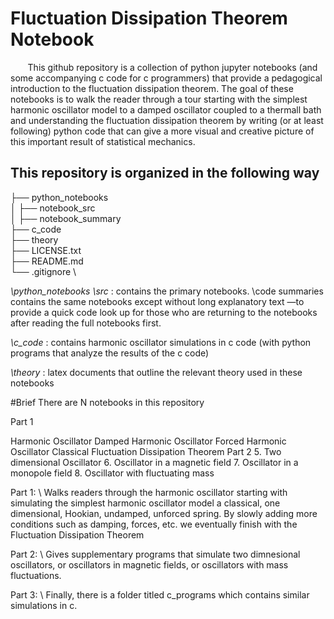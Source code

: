# **Fluctuation Dissipation Theorem Notebook**

&nbsp;&nbsp;&nbsp;&nbsp;&nbsp;&nbsp; This github repository is a collection of python jupyter notebooks (and some accompanying c code for c programmers) that provide a pedagogical introduction to the fluctuation dissipation theorem. The goal of these notebooks is to walk the reader through a tour starting with the simplest harmonic oscillator model to a damped oscillator coupled to a thermall bath and understanding the fluctuation dissipation theorem by writing (or at least following) python code that can give a more visual and creative picture of this important result of statistical mechanics.

## **This repository is organized in the following way**

├── python_notebooks \
│   ├── notebook_src \
│   ├── notebook_summary \
├── c_code \
├── theory \
├── LICENSE.txt \
├── README.md \
└── .gitignore \

*\python_notebooks \src* : contains the primary notebooks. \code summaries contains the same notebooks except without long explanatory text —to provide a quick code look up for those who are returning to the notebooks after reading the full notebooks first.

*\c_code* : contains harmonic oscillator simulations in c code (with python programs that analyze the results of the c code)

*\theory* : latex documents that outline the relevant theory used in these notebooks

#Brief There are N notebooks in this repository

Part 1

Harmonic Oscillator
Damped Harmonic Oscillator
Forced Harmonic Oscillator
Classical Fluctuation Dissipation Theorem
Part 2 5. Two dimensional Oscillator 6. Oscillator in a magnetic field 7. Oscillator in a monopole field 8. Oscillator with fluctuating mass



Part 1: \\
Walks readers through the harmonic oscillator starting with simulating the simplest harmonic oscillator model a classical, one dimensional, Hookian, undamped, unforced spring. By slowly adding more conditions such as damping, forces, etc. we eventually finish with the Fluctuation Dissipation Theorem


Part 2: \\
Gives supplementary programs that simulate two dimnesional oscillators, or oscillators in magnetic fields, or oscillators with mass fluctuations.


Part 3: \\
Finally, there is a folder titled c_programs which contains similar simulations in c. 
